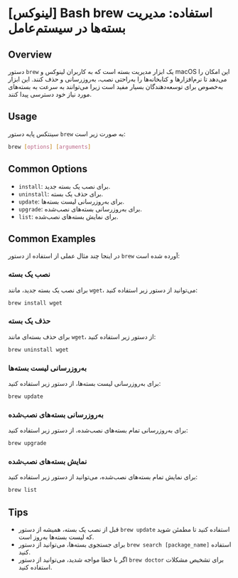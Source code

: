 # [لینوکس] Bash brew استفاده: مدیریت بسته‌ها در سیستم‌عامل

## Overview
دستور `brew` یک ابزار مدیریت بسته است که به کاربران لینوکس و macOS این امکان را می‌دهد تا نرم‌افزارها و کتابخانه‌ها را به‌راحتی نصب، به‌روزرسانی و حذف کنند. این ابزار به‌خصوص برای توسعه‌دهندگان بسیار مفید است زیرا می‌توانند به سرعت به بسته‌های مورد نیاز خود دسترسی پیدا کنند.

## Usage
سینتکس پایه دستور `brew` به صورت زیر است:

```bash
brew [options] [arguments]
```

## Common Options
- `install`: برای نصب یک بسته جدید.
- `uninstall`: برای حذف یک بسته.
- `update`: برای به‌روزرسانی لیست بسته‌ها.
- `upgrade`: برای به‌روزرسانی بسته‌های نصب‌شده.
- `list`: برای نمایش بسته‌های نصب‌شده.

## Common Examples
در اینجا چند مثال عملی از استفاده از دستور `brew` آورده شده است:

### نصب یک بسته
برای نصب یک بسته جدید، مانند `wget`، می‌توانید از دستور زیر استفاده کنید:

```bash
brew install wget
```

### حذف یک بسته
برای حذف بسته‌ای مانند `wget`، از دستور زیر استفاده کنید:

```bash
brew uninstall wget
```

### به‌روزرسانی لیست بسته‌ها
برای به‌روزرسانی لیست بسته‌ها، از دستور زیر استفاده کنید:

```bash
brew update
```

### به‌روزرسانی بسته‌های نصب‌شده
برای به‌روزرسانی تمام بسته‌های نصب‌شده، از دستور زیر استفاده کنید:

```bash
brew upgrade
```

### نمایش بسته‌های نصب‌شده
برای نمایش تمام بسته‌های نصب‌شده، می‌توانید از دستور زیر استفاده کنید:

```bash
brew list
```

## Tips
- قبل از نصب یک بسته، همیشه از دستور `brew update` استفاده کنید تا مطمئن شوید که لیست بسته‌ها به‌روز است.
- برای جستجوی بسته‌ها، می‌توانید از دستور `brew search [package_name]` استفاده کنید.
- اگر با خطا مواجه شدید، می‌توانید از دستور `brew doctor` برای تشخیص مشکلات استفاده کنید.